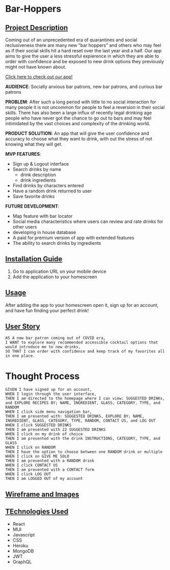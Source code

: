 # Bar-Hoppers

## <u>Project Description</u>
Coming out of an unprecedented era of quarantines and social reclusiveness there are many new "bar hoppers" and others who may feel as if their social skills hit a hard reset over the last year and a half. Our app aims to give the user a less stressful expierence in which they are able to order with confidence and be exposed to new drink options they previously might not have known about.

[Click here to check out our app!](https://dn-bar-hopper.herokuapp.com/)

**AUDIENCE**:
Socially anxious bar patrons, new bar patrons, and curious bar patrons

**PROBLEM**:
After such a long period with little to no social interaction for many people it is not uncommon for people to feel a reversion in their social skills. There has also been a large influx of recently legal drinking age people who have never got the chance to go out to bars and may feel intimidated by the vast choices and complexity of the drinking world.

**PRODUCT SOLUTION**:
An app that will give the user confidence and accuracy to choose what they want to drink, with out the stress of not knowing what they will get.

**MVP FEATURES**:
* Sign up & Logout interface
* Search drinks by name
    - drink description
    - drink ingredients
* Find drinks by characters entered
* Have a random drink returned to user
* Save favorite drinks

**FUTURE DEVELOPMENT**:
* Map feature with bar locator
* Social media characteristics where users can review and rate drinks for other users
* developing in house database
* A paid for premium version of app with extended features
* The ability to search drinks by ingredients

## <u>Installation Guide</u>
1. Go to application URL on your mobile device
2. Add the application to your homescreen

## <u>Usage</u>
After adding the app to your homescreen open it, sign up for an account, and have fun finding your perfect drink!

## <u>User Story</u>
```
AS A new bar patron coming out of COVID era,
I WANT to explore many recommended accessible cocktail options that would introduce me to new drinks,
SO THAT I can order with confidence and keep track of my favorites all in one place.
```

# Thought Process
```
GIVEN I have signed up for an account,
WHEN I login through the user interface,
THEN I am directed to the homepage where I can view: SUGGESTED DRINKs, and EXPLORE RECIPES BY; NAME, INGREDIENT, GLASS, CATEGORY, TYPE, and RANDOM
WHEN I click side menu navigation bar,
THEN I am presented with: SUGGESTED DRINKS, EXPLORE BY; NAME, INGREDIENT, GLASS, CATEGORY, TYPE, RANDOM, CONTACT US, and LOG OUT
WHEN I click SUGGESTED DRINKS
THEN I am presented with 22 SUGGESTED DRINKS
WHEN I click on my drink of choice
THEN I am presented with the drink INSTRUCTIONS, CATEGORY, TYPE, and GLASS
WHEN I click on RANDOM
THEN I have the option to choose between one RANDOM drink or multiple
WHEN I click on GIVE ME SOLO
THEN I am presented with a RANDOM drink
WHEN I click CONTACT US
THEN I am presented with a CONTACT form
WHEN I click LOG OUT
THEN I am LOGGED OUT of my account
```


## <u>Wireframe and Images</u>

## <u>TEchnologies Used</u>
* React
* MUI
* Javascript
* CSS
* Heroku
* MongoDB
* JWT
* GraphQL